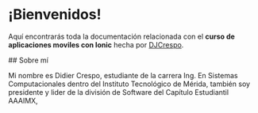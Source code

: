 # ¡Bienvenidos!

Aquí encontrarás toda la documentación relacionada con el **curso de aplicaciones moviles con Ionic** hecha por [DJCrespo](https://github.com/DJCrespo).

## Sobre mí

Mi nombre es Didier Crespo, estudiante de la carrera Ing. En Sistemas Computacionales dentro del Instituto Tecnológico de Mérida, también soy presidente y lider de la división de Software del Capítulo Estudiantil AAAIMX, 